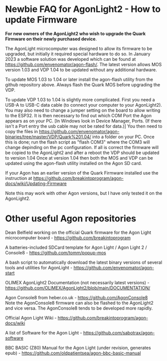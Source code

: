 # Newbie FAQ for AgonLight2 - How to update Firmware

<b>For new owners of the AgonLight2 who wish to upgrade the Quark Firmware on their newly purchased device</b>.

The AgonLight microcomputer was designed to allow its firmware to be upgraded, but initially it required special hardware to do so.
In January 2023 a software solution was developed which can be found at https://github.com/envenomator/agon-flash/.
The latest version allows MOS version 1.03 and VDP 1.04 to be updated without any additional hardware.

To update MOS 1.03 to 1.04 or later install the agon-flash utility from the github repository above. Always flash the Quark MOS before upgrading the VDP.

To update VDP 1.03 to 1.04 is slightly more complicated. First you need a USB-A to USB-C data cable (to connect your computer to your AgonLight2). You may also need to change a jumper setting on the board to allow writing to the ESP32. It is then necessary to find out which COM Port the Agon appears as on your PC. [In Windows look in Device Manager, Ports. (If there isn't a Port entry the usb cable may not be rated for data.)] You then need to copy the files in https://github.com/envenomator/agon-binaries/tree/master/VDP/Quark%201.04/ into a folder on your PC. Once this is done; run the flash script as "flash COM3" where the COM3 will change depinding on the pc configuration. If all is correct the firmware will be copied to the AgonLight2 and after a reboot the VDP should be updated to version 1.04
Once at version 1.04 then both the MOS and VDP can be updated using the agon-flash utility installed on the Agon SD card.

If your Agon has an earlier version of the Quark Firmware installed use the instruction at https://github.com/breakintoprogram/agon-docs/wiki/Updating-Firmware

Note this may work with other Agon versions, but I have only tested it on the AgonLight2.

# Other useful Agon repositories
Dean Belfield working on the official Quark firmware for the Agon Light microcomputer board - https://github.com/breakintoprogram

A batteries-included SDCard template for Agon Light / Agon Light 2 / Console8 - https://github.com/tomm/popup-mos

A bash script to automatically download the latest binary versions of several tools and utilities for AgonLight - https://github.com/envenomator/agon-start

OLIMEX AgonLight2 Documentation (not necessarily latest versions) - https://github.com/OLIMEX/AgonLight2/blob/main/DOCUMENTATION/

Agon Console8 from heber.co.uk - https://github.com/AgonConsole8<br>
Note the AgonConsole8 firmware can also be flashed to the AgonLight2 and vice versa. The AgonConsole8 tends to be developed more rapidly.

Official Agon Light Wiki - https://github.com/breakintoprogram/agon-docs/wiki

A list of Software for the Agon Light - https://github.com/sabotrax/agon-software

BBC BASIC (Z80) Manual for the Agon Light (under revision, generates epub) - https://github.com/oldpatientsea/agon-bbc-basic-manual
